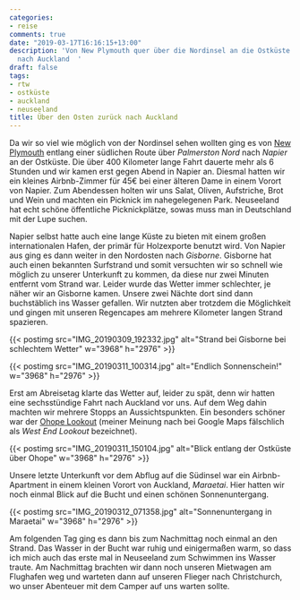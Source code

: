 ```yaml
---
categories:
- reise
comments: true
date: "2019-03-17T16:16:15+13:00"
description: 'Von New Plymouth quer über die Nordinsel an die Ostküste und dann zurück
  nach Auckland  '
draft: false
tags:
- rtw
- ostküste
- auckland
- neuseeland
title: Über den Osten zurück nach Auckland
---
```


Da wir so viel wie möglich von der Nordinsel sehen wollten ging es von [New Plymouth](/post/rtw-westkueste-nordinsel-nz/) entlang einer südlichen Route über _Palmerston Nord_ nach _Napier_ an der Ostküste. Die über 400 Kilometer lange Fahrt dauerte mehr als 6 Stunden und wir kamen erst gegen Abend in Napier an. Diesmal hatten wir ein kleines Airbnb-Zimmer für 45€ bei einer älteren Dame in einem Vorort von Napier. Zum Abendessen holten wir uns Salat, Oliven, Aufstriche, Brot und Wein und machten ein Picknick im nahegelegenen Park. Neuseeland hat echt schöne öffentliche Picknickplätze, sowas muss man in Deutschland mit der Lupe suchen.

Napier selbst hatte auch eine lange Küste zu bieten mit einem großen internationalen Hafen, der primär für Holzexporte benutzt wird. Von Napier aus ging es dann weiter in den Nordosten nach _Gisborne_. Gisborne hat auch einen bekannten Surfstrand und somit versuchten wir so schnell wie möglich zu unserer Unterkunft zu kommen, da diese nur zwei Minuten entfernt vom Strand war. Leider wurde das Wetter immer schlechter, je näher wir an Gisborne kamen. Unsere zwei Nächte dort sind dann buchstäblich ins Wasser gefallen. Wir nutzten aber trotzdem die Möglichkeit und gingen mit unseren Regencapes am mehrere Kilometer langen Strand spazieren.

{{< postimg src="IMG_20190309_192332.jpg" alt="Strand bei Gisborne bei schlechtem Wetter" w="3968" h="2976" >}}

{{< postimg src="IMG_20190311_100314.jpg" alt="Endlich Sonnenschein!" w="3968" h="2976" >}}

Erst am Abreisetag klarte das Wetter auf, leider zu spät, denn wir hatten eine sechsstündige Fahrt nach Auckland vor uns. Auf dem Weg dahin machten wir mehrere Stopps an Aussichtspunkten. Ein besonders schöner war der [Ohope Lookout](https://goo.gl/maps/FLvNPXNGydE2) (meiner Meinung nach bei Google Maps fälschlich als _West End Lookout_ bezeichnet).

{{< postimg src="IMG_20190311_150104.jpg" alt="Blick entlang der Ostküste über Ohope" w="3968" h="2976" >}}

Unsere letzte Unterkunft vor dem Abflug auf die Südinsel war ein Airbnb-Apartment in einem kleinen Vorort von Auckland, _Maraetai_. Hier hatten wir noch einmal Blick auf die Bucht und einen schönen Sonnenuntergang.

{{< postimg src="IMG_20190312_071358.jpg" alt="Sonnenuntergang in Maraetai" w="3968" h="2976" >}}

Am folgenden Tag ging es dann bis zum Nachmittag noch einmal an den Strand. Das Wasser in der Bucht war ruhig und einigermaßen warm, so dass ich mich auch das erste mal in Neuseeland zum Schwimmen ins Wasser traute. Am Nachmittag brachten wir dann noch unseren Mietwagen am Flughafen weg und warteten dann auf unseren Flieger nach Christchurch, wo unser Abenteuer mit dem Camper auf uns warten sollte.